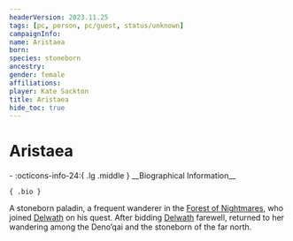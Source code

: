 ```yaml
---
headerVersion: 2023.11.25
tags: [pc, person, pc/guest, status/unknown]
campaignInfo:
name: Aristaea
born:
species: stoneborn
ancestry:
gender: female
affiliations:
player: Kate Sackton
title: Aristaea
hide_toc: true
---
```

# Aristaea
<div class="grid cards ext-narrow-margin ext-one-column" markdown>
- :octicons-info-24:{ .lg .middle } __Biographical Information__

    { .bio }

</div>


A stoneborn paladin, a frequent wanderer in the [Forest of Nightmares](<../../../../gazetteer/far-north/forest-of-nightmares.md>), who joined [Delwath](<../delwath.md>) on his quest. After bidding [Delwath](<../delwath.md>) farewell, returned to her wandering among the Deno’qai and the stoneborn of the far north.
